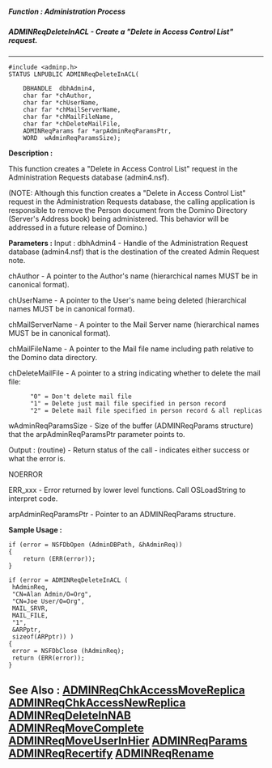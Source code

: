 ##### Function : Administration Process
##### ADMINReqDeleteInACL - Create a "Delete in Access Control List" request.
---
```
#include <adminp.h>
STATUS LNPUBLIC ADMINReqDeleteInACL(

	DBHANDLE  dbhAdmin4,
	char far *chAuthor,
	char far *chUserName,
	char far *chMailServerName,
	char far *chMailFileName,
	char far *chDeleteMailFile,
	ADMINReqParams far *arpAdminReqParamsPtr,
	WORD  wAdminReqParamsSize);
```
**Description :**

This function creates a "Delete in Access Control List" request in the 
Administration Requests database (admin4.nsf).

(NOTE: Although this function creates a "Delete in Access Control List" request 
in the Administration Requests database, the calling application is responsible 
to remove the Person document from the Domino Directory (Server's Address book) 
being administered.  This behavior will be addressed in a future release of 
Domino.)

**Parameters :**
Input :
dbhAdmin4  -  Handle of the Administration Request database (admin4.nsf) that is the destination of the created Admin Request note.

chAuthor  -  A pointer to the Author's name (hierarchical names MUST be in canonical format).

chUserName  -  A pointer to the User's name being deleted (hierarchical names MUST be in canonical format).

chMailServerName  -  A pointer to the Mail Server name (hierarchical names MUST be in canonical format).

chMailFileName  -  A pointer to the Mail file name including path relative to the Domino data directory.

chDeleteMailFile  -  A pointer to a string indicating whether to delete the mail file:

          "0" = Don't delete mail file
          "1" = Delete just mail file specified in person record
          "2" = Delete mail file specified in person record & all replicas

wAdminReqParamsSize  -  Size of the buffer (ADMINReqParams structure) that the arpAdminReqParamsPtr parameter points to.

Output :
(routine)  -  Return status of the call - indicates either success or what the error is.

NOERROR

ERR_xxx - Error returned by lower level functions. Call OSLoadString to interpret code.


arpAdminReqParamsPtr  -  Pointer to an ADMINReqParams structure.


**Sample Usage :**
```
if (error = NSFDbOpen (AdminDBPath, &hAdminReq))
{
	return (ERR(error));
}

if (error = ADMINReqDeleteInACL (
 hAdminReq,
 "CN=Alan Admin/O=Org",
 "CN=Joe User/O=Org",
 MAIL_SRVR,
 MAIL_FILE,
 "1",
 &ARPptr,
 sizeof(ARPptr)) )
{
 error = NSFDbClose (hAdminReq);
 return (ERR(error));
}
```
**See Also :**
[ADMINReqChkAccessMoveReplica](/reference/Func/ADMINReqChkAccessMoveReplica)
[ADMINReqChkAccessNewReplica](/reference/Func/ADMINReqChkAccessNewReplica)
[ADMINReqDeleteInNAB](/reference/Func/ADMINReqDeleteInNAB)
[ADMINReqMoveComplete](/reference/Func/ADMINReqMoveComplete)
[ADMINReqMoveUserInHier](/reference/Func/ADMINReqMoveUserInHier)
[ADMINReqParams](/reference/Data/ADMINReqParams)
[ADMINReqRecertify](/reference/Func/ADMINReqRecertify)
[ADMINReqRename](/reference/Func/ADMINReqRename)
---
